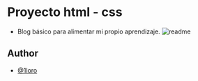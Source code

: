 # Proyecto html - css
- Blog básico para alimentar mi propio aprendizaje.
![readme](https://github.com/1loro/1loro.github.io/assets/134718943/8f9d2cf0-98dc-4e73-a840-589a6df4c429)
## Author

- [@1loro](https://www.github.com/1loro)

